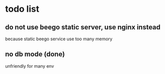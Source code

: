 # todo list
## do not use beego static server, use nginx instead
because static beego service use too many memory
## no db mode (done)
unfriendly for many env


